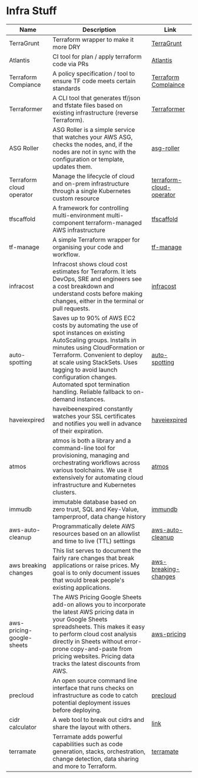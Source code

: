# Infra Stuff

|           Name            |                                                                                                                                                                    Description                                                                                                                                                                    |                                    Link                                     |
| ------------------------- | ------------------------------------------------------------------------------------------------------------------------------------------------------------------------------------------------------------------------------------------------------------------------------------------------------------------------------------------------- | --------------------------------------------------------------------------- |
| TerraGrunt                | Terraform wrapper to make it more DRY                                                                                                                                                                                                                                                                                                             | [TerraGrunt](https://terragrunt.gruntwork.io/)                              |
| Atlantis                  | CI tool for plan / apply terraform code via PRs                                                                                                                                                                                                                                                                                                   | [Atlantis](https://www.runatlantis.io/)                                     |
| Terraform Compiance       | A policy specification / tool to ensure TF code meets certain standards                                                                                                                                                                                                                                                                           | [Terraform Complaince](https://terraform-compliance.com/)                   |
| Terraformer               | A CLI tool that generates tf/json and tfstate files based on existing infrastructure (reverse Terraform).                                                                                                                                                                                                                                         | [Terraformer](https://github.com/GoogleCloudPlatform/terraformer)           |
| ASG Roller                | ASG Roller is a simple service that watches your AWS ASG, checks the nodes, and, if the nodes are not in sync with the configuration or template, updates them.                                                                                                                                                                                   | [asg-roller](https://github.com/deitch/aws-asg-roller)                      |
| Terraform cloud operator  | Manage the lifecycle of cloud and on-prem infrastructure through a single Kubernetes custom resource                                                                                                                                                                                                                                              | [terraform-cloud-operator](https://github.com/hashicorp/terraform-k8s)      |
| tfscaffold                | A framework for controlling multi-environment multi-component terraform-managed AWS infrastructure                                                                                                                                                                                                                                                | [tfscaffold](https://github.com/tfutils/tfscaffold)                         |
| tf-manage                 | A simple Terraform wrapper for organising your code and workflow.                                                                                                                                                                                                                                                                                 | [tf-manage](https://github.com/adobe/tf-manage)                             |
| infracost                 | Infracost shows cloud cost estimates for Terraform. It lets DevOps, SRE and engineers see a cost breakdown and understand costs before making changes, either in the terminal or pull requests.                                                                                                                                                   | [infracost](https://github.com/infracost/infracost)                         |
| auto-spotting             | Saves up to 90% of AWS EC2 costs by automating the use of spot instances on existing AutoScaling groups. Installs in minutes using CloudFormation or Terraform. Convenient to deploy at scale using StackSets. Uses tagging to avoid launch configuration changes. Automated spot termination handling. Reliable fallback to on-demand instances. | [auto-spotting](https://github.com/cloudutil/AutoSpotting)                  |
| haveiexpired              | haveibeenexpired constantly watches your SSL certificates and notifies you well in advance of their expiration.                                                                                                                                                                                                                                   | [haveiexpired](https://www.haveibeenexpired.com/)                           |
| atmos                     | atmos is both a library and a command-line tool for provisioning, managing and orchestrating workflows across various toolchains. We use it extensively for automating cloud infrastructure and Kubernetes clusters.                                                                                                                              | [atmos](https://github.com/cloudposse/atmos)                                |
| immudb                    | immutable database based on zero trust, SQL and Key-Value, tamperproof, data change history                                                                                                                                                                                                                                                       | [immundb](https://github.com/codenotary/immudb)                             |
| aws-auto-cleanup          | Programmatically delete AWS resources based on an allowlist and time to live (TTL) settings                                                                                                                                                                                                                                                       | [aws-auto-cleanup](https://github.com/servian/aws-auto-cleanup)             |
| aws breaking changes      | This list serves to document the fairly rare changes that break applications or raise prices. My goal is to only document issues that would break people's existing applications.                                                                                                                                                                 | [aws-breaking-changes](https://github.com/SummitRoute/aws_breaking_changes) |
| aws-pricing-google-sheets | The AWS Pricing Google Sheets add-on allows you to incorporate the latest AWS pricing data in your Google Sheets spreadsheets. This makes it easy to perform cloud cost analysis directly in Sheets without error-prone copy-and-paste from pricing websites. Pricing data tracks the latest discounts from AWS.                                  | [aws-pricing](https://github.com/getmacroscope/aws-pricing)                 |
| precloud                  | An open source command line interface that runs checks on infrastructure as code to catch potential deployment issues before deploying.                                                                                                                                                                                                           | [precloud](https://github.com/tinystacks/precloud)                          |
| cidr calculator           | A web tool to break out cidrs and share the layout with others.                                                                                                                                                                                                                                                                                   | [link](https://www.davidc.net/sites/default/subnets/subnets.html)           |
| terramate                 | Terramate adds powerful capabilities such as code generation, stacks, orchestration, change detection, data sharing and more to Terraform.                                                                                                                                                                                                         | [terramate](https://terramate.io/docs/cli/)                                 |